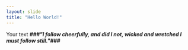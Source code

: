 ```yaml
---
layout: slide
title: "Hello World!"
---
```

Your text
*__###"I follow cheerfully, and did I not, wicked and wretched I must follow still."###__*
